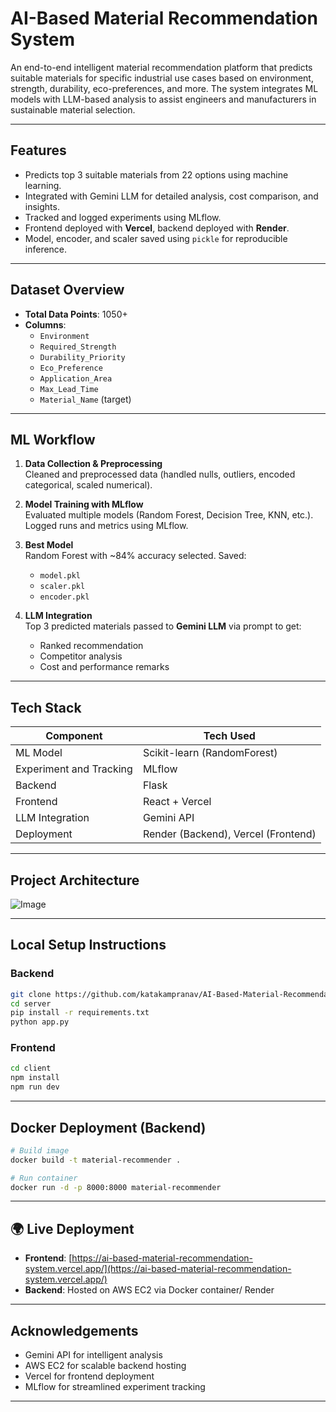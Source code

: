# AI-Based Material Recommendation System

An end-to-end intelligent material recommendation platform that predicts suitable materials for specific industrial use cases based on environment, strength, durability, eco-preferences, and more. The system integrates ML models with LLM-based analysis to assist engineers and manufacturers in sustainable material selection.

---

## Features

- Predicts top 3 suitable materials from 22 options using machine learning.
- Integrated with Gemini LLM for detailed analysis, cost comparison, and insights.
- Tracked and logged experiments using MLflow.
- Frontend deployed with **Vercel**, backend deployed with **Render**.
- Model, encoder, and scaler saved using `pickle` for reproducible inference.

---

## Dataset Overview

- **Total Data Points**: 1050+
- **Columns**:
  - `Environment`
  - `Required_Strength`
  - `Durability_Priority`
  - `Eco_Preference`
  - `Application_Area`
  - `Max_Lead_Time`
  - `Material_Name` (target)

---

## ML Workflow

1. **Data Collection & Preprocessing**  
   Cleaned and preprocessed data (handled nulls, outliers, encoded categorical, scaled numerical).

2. **Model Training with MLflow**  
   Evaluated multiple models (Random Forest, Decision Tree, KNN, etc.). Logged runs and metrics using MLflow.

3. **Best Model**  
   Random Forest with ~84% accuracy selected. Saved:
   - `model.pkl`
   - `scaler.pkl`
   - `encoder.pkl`

4. **LLM Integration**  
   Top 3 predicted materials passed to **Gemini LLM** via prompt to get:
   - Ranked recommendation
   - Competitor analysis
   - Cost and performance remarks

---

## Tech Stack

| Component        | Tech Used                      |
|------------------|-------------------------------|
| ML Model         | Scikit-learn (RandomForest)    |
| Experiment and Tracking | MLflow                         |
| Backend          | Flask                          |
| Frontend         | React + Vercel                 |
| LLM Integration  | Gemini API                     |
| Deployment       | Render (Backend), Vercel (Frontend) |

---

## Project Architecture
![Image](https://github.com/user-attachments/assets/d9a2c533-dae1-4b52-8209-a2e503ada5a9)

---

## Local Setup Instructions

### Backend

```bash
git clone https://github.com/katakampranav/AI-Based-Material-Recommendation-System
cd server
pip install -r requirements.txt
python app.py
```

### Frontend

```bash
cd client
npm install
npm run dev
```

---

## Docker Deployment (Backend)

```bash
# Build image
docker build -t material-recommender .

# Run container
docker run -d -p 8000:8000 material-recommender
```

---

## 🌍 Live Deployment

* **Frontend**: [https://ai-based-material-recommendation-system.vercel.app/](https://ai-based-material-recommendation-system.vercel.app/)
* **Backend**: Hosted on AWS EC2 via Docker container/ Render

---

## Acknowledgements

* Gemini API for intelligent analysis
* AWS EC2 for scalable backend hosting
* Vercel for frontend deployment
* MLflow for streamlined experiment tracking

---

